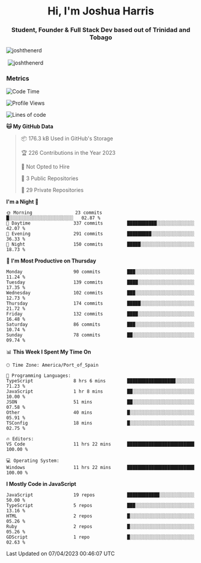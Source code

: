 <h1 align="center">Hi, I'm Joshua Harris</h1>
<h3 align="center">Student, Founder & Full Stack Dev based out of Trinidad and Tobago</h3>

<p align="left"> <img src="https://komarev.com/ghpvc/?username=JoshTheDeveloperr" alt="joshthenerd" /> </p>

<p>&nbsp;<img align="center" src="https://github-readme-stats.vercel.app/api?username=JoshTheDeveloperr&show_icons=true&count_private=true" alt="joshthenerd" /></p>

### Metrics

<!--START_SECTION:waka-->
![Code Time](http://img.shields.io/badge/Code%20Time-279%20hrs%2043%20mins-blue)

![Profile Views](http://img.shields.io/badge/Profile%20Views-12-blue)

![Lines of code](https://img.shields.io/badge/From%20Hello%20World%20I%27ve%20Written-3.0%20million%20lines%20of%20code-blue)

**🐱 My GitHub Data** 

> 📦 176.3 kB Used in GitHub's Storage 
 > 
> 🏆 226 Contributions in the Year 2023
 > 
> 🚫 Not Opted to Hire
 > 
> 📜 3 Public Repositories 
 > 
> 🔑 29 Private Repositories 
 > 
**I'm a Night 🦉** 

```text
🌞 Morning                23 commits          █░░░░░░░░░░░░░░░░░░░░░░░░   02.87 % 
🌆 Daytime                337 commits         ███████████░░░░░░░░░░░░░░   42.07 % 
🌃 Evening                291 commits         █████████░░░░░░░░░░░░░░░░   36.33 % 
🌙 Night                  150 commits         █████░░░░░░░░░░░░░░░░░░░░   18.73 % 
```
📅 **I'm Most Productive on Thursday** 

```text
Monday                   90 commits          ███░░░░░░░░░░░░░░░░░░░░░░   11.24 % 
Tuesday                  139 commits         ████░░░░░░░░░░░░░░░░░░░░░   17.35 % 
Wednesday                102 commits         ███░░░░░░░░░░░░░░░░░░░░░░   12.73 % 
Thursday                 174 commits         █████░░░░░░░░░░░░░░░░░░░░   21.72 % 
Friday                   132 commits         ████░░░░░░░░░░░░░░░░░░░░░   16.48 % 
Saturday                 86 commits          ███░░░░░░░░░░░░░░░░░░░░░░   10.74 % 
Sunday                   78 commits          ██░░░░░░░░░░░░░░░░░░░░░░░   09.74 % 
```


📊 **This Week I Spent My Time On** 

```text
🕑︎ Time Zone: America/Port_of_Spain

💬 Programming Languages: 
TypeScript               8 hrs 6 mins        ██████████████████░░░░░░░   71.23 % 
JavaScript               1 hr 8 mins         ██░░░░░░░░░░░░░░░░░░░░░░░   10.00 % 
JSON                     51 mins             ██░░░░░░░░░░░░░░░░░░░░░░░   07.58 % 
Other                    40 mins             █░░░░░░░░░░░░░░░░░░░░░░░░   05.91 % 
TSConfig                 18 mins             █░░░░░░░░░░░░░░░░░░░░░░░░   02.75 % 

🔥 Editors: 
VS Code                  11 hrs 22 mins      █████████████████████████   100.00 % 

💻 Operating System: 
Windows                  11 hrs 22 mins      █████████████████████████   100.00 % 
```

**I Mostly Code in JavaScript** 

```text
JavaScript               19 repos            ████████████░░░░░░░░░░░░░   50.00 % 
TypeScript               5 repos             ███░░░░░░░░░░░░░░░░░░░░░░   13.16 % 
HTML                     2 repos             █░░░░░░░░░░░░░░░░░░░░░░░░   05.26 % 
Ruby                     2 repos             █░░░░░░░░░░░░░░░░░░░░░░░░   05.26 % 
GDScript                 1 repo              █░░░░░░░░░░░░░░░░░░░░░░░░   02.63 % 
```




 Last Updated on 07/04/2023 00:46:07 UTC
<!--END_SECTION:waka-->
